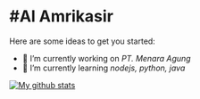 #Al Amrikasir
=================

Here are some ideas to get you started:

- 🔭 I’m currently working on _PT. Menara Agung_
- 🌱 I’m currently learning _nodejs, python, java_
<!--
- 👯 I’m looking to collaborate on _some networking projects_
- 🤔 I’m looking for help with _a compiler perhaps_
- 💬 Ask me about _Portuguese Mozambique_
- 📫 How to reach me: _deavmi on [BonoboNET]()_
- 😄 Pronouns: Gotta stiffy uuuh
- ⚡ Fun fact: I'm pretty smart
-->
[![My github stats](https://github-readme-stats.vercel.app/api?username=amrikasir&show_icons=true&&count_private=true)](https://github.com/anuraghazra/github-readme-stats)
